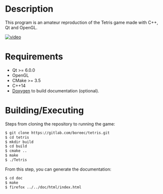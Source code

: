 # Description

This program is an amateur reproduction of the Tetris game made with C++, Qt and OpenGL.

[![video](https://img.youtube.com/vi/kj1cXrnWwcY/0.jpg)](https://www.youtube.com/watch?v=kj1cXrnWwcY)

# Requirements

- Qt >= 6.0.0
- OpenGL
- CMake >= 3.5
- C++14
- [Doxygen](https://www.doxygen.nl/index.html) to build documentation (optional).

# Building/Executing

Steps from cloning the repository to running the game:
```bash
$ git clone https://gitlab.com/boreec/tetris.git
$ cd tetris
$ mkdir build
$ cd build
$ cmake ..
$ make
$ ./Tetris
```

From this step, you can generate the documentation:

```bash
$ cd doc
$ make
$ firefox ../../doc/html/index.html
```

